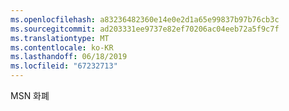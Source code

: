 ```yaml
---
ms.openlocfilehash: a83236482360e14e0e2d1a65e99837b97b76cb3c
ms.sourcegitcommit: ad203331ee9737e82ef70206ac04eeb72a5f9c7f
ms.translationtype: MT
ms.contentlocale: ko-KR
ms.lasthandoff: 06/18/2019
ms.locfileid: "67232713"
---
```

MSN 화폐